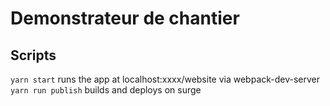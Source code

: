 # Demonstrateur de chantier

## Scripts

`yarn start` runs the app at localhost:xxxx/website via webpack-dev-server
`yarn run publish` builds and deploys on surge

